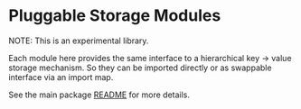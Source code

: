 # Pluggable Storage Modules

NOTE: This is an experimental library.

Each module here provides the same interface to a hierarchical key -> value
storage mechanism. So they can be imported directly or as swappable interface
via an import map.

See the main package [README](./store/README.md) for more details.
